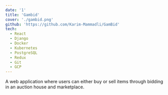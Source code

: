 ```yaml
---
date: '1'
title: 'Gambid'
cover: './gambid.png'
github: 'https://github.com/Karim-Mammadli/GamBid'
tech:
  - React
  - Django
  - Docker
  - Kubernetes
  - PostgreSQL
  - Redux
  - Git
  - GCP
---
```


A <a>web application</a> where users can either buy or sell items through bidding in an <a> auction house and marketplace.</a>

